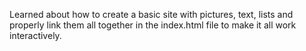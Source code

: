 Learned about how to create a basic site with pictures, text, lists and properly link them all together in the index.html file to make it all work interactively.